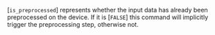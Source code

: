 [`is_preprocessed`] represents whether the input data has already been
preprocessed on the device.
If it is [`FALSE`] this command will implicitly trigger the
preprocessing step, otherwise not.